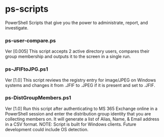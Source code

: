 # ps-scripts
PowerShell Scripts that give you the power to administrate, report, and investigate.

### ps-user-compare.ps
Ver [0.005] This script accepts 2 active directory users, compares their group membership and outputs it to the screen in a single run.

### ps-JFIFtoJPG.ps1
Ver [1.0] This script reviews the registry entry for image/JPEG on Windows systems and changes it from .JFIF to .JPEG if it is present and set to .JFIF.  

### ps-DistGroupMembers.ps1
Ver [1.0] Run this script after authenticating to MS 365 Exchange online in a PowerShell session and enter the distribution group identity that you are
collecting members on. It will generate a list of Alias, Name, & Email address in a CSV format. 
NOTE: Script is built for Windows clients. Future development could include OS detection.
